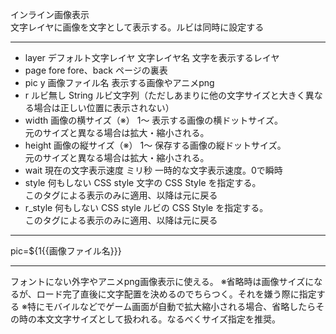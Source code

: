 インライン画像表示  
文字レイヤに画像を文字として表示する。ルビは同時に設定する

***
- layer		デフォルト文字レイヤ	文字レイヤ名	文字を表示するレイヤ
- page		fore	fore、back	ページの裏表
- pic	y		画像ファイル名	表示する画像やアニメpng
- r		ルビ無し	String	ルビ文字列（ただしあまりに他の文字サイズと大きく異なる場合は正しい位置に表示されない）
- width		画像の横サイズ（※）	1〜	表示する画像の横ドットサイズ。<br/>元のサイズと異なる場合は拡大・縮小される。
- height		画像の縦サイズ（※）	1〜	保存する画像の縦ドットサイズ。<br/>元のサイズと異なる場合は拡大・縮小される。
- wait		現在の文字表示速度	ミリ秒	一時的な文字表示速度。0で瞬時
- style		何もしない	CSS style	文字の CSS Style を指定する。<br/>このタグによる表示のみに適用、以降は元に戻る
- r_style		何もしない	CSS style	ルビの CSS Style を指定する。<br/>このタグによる表示のみに適用、以降は元に戻る

***
pic=${1{{画像ファイル名}}}

***
フォントにない外字やアニメpng画像表示に使える。
※省略時は画像サイズになるが、ロード完了直後に文字配置を決めるのでちらつく。それを嫌う際に指定する
※特にモバイルなどでゲーム画面が自動で拡大縮小される場合、省略したらその時の本文文字サイズとして扱われる。なるべくサイズ指定を推奨。
